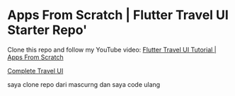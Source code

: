 # Apps From Scratch | Flutter Travel UI Starter Repo'


Clone this repo and follow my YouTube video: [Flutter Travel UI Tutorial | Apps From Scratch](https://youtu.be/CSa6Ocyog4U)

[Complete Travel UI](https://github.com/MarcusNg/flutter_travel_ui)

saya clone repo dari mascurng dan saya code ulang
